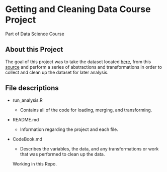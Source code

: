 # Getting and Cleaning Data Course Project

Part of Data Science Course

## About this Project
The goal of this project was to take the dataset located [here](https://d396qusza40orc.cloudfront.net/getdata%2Fprojectfiles%2FUCI%20HAR%20Dataset.zip), from this [source](http://archive.ics.uci.edu/ml/datasets/Human+Activity+Recognition+Using+Smartphones) and perform a series of abstractions and transformations in order to collect and clean up the dataset for later analysis.

## File descriptions
- run_analysis.R
  - Contains all of the code for loading, merging, and transforming.
- README.md
  - Information regarding the project and each file.
- CodeBook.md
  -  Describes the variables, the data, and any transformations or work that was performed to clean up the data.
  
  Working in this Repo.
